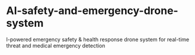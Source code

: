 # AI-safety-and-emergency-drone-system
I-powered emergency safety &amp; health response drone system for real-time threat and medical emergency detection
